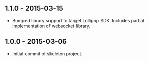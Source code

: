 ## 1.1.0 - 2015-03-15

- Bumped library support to target Lollipop SDK.  Includes partial implementation of websocket library.

## 1.0.0 - 2015-03-06

- Initial commit of skeleton project.
